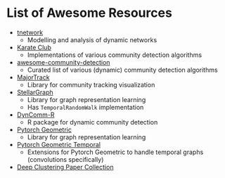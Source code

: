 # List of Awesome Resources

* [tnetwork](https://tnetwork.readthedocs.io/)
  * Modelling and analysis of dynamic networks
* [Karate Club](https://karateclub.readthedocs.io/en/latest/)
  * Implementations of various community detection algorithms
* [awesome-community-detection](https://github.com/benedekrozemberczki/awesome-community-detection)
  * Curated list of various (dynamic) community detection algorithms
* [MajorTrack](https://majortrack.readthedocs.io/en/latest/readme_include.html#synthetic-example)
  * Library for community tracking visualization
* [StellarGraph](https://github.com/stellargraph/stellargraph)
  * Library for graph representation learning
  * Has `TemporalRandomWalk` implementation 
* [DynComm-R](https://github.com/softskillsgroup/DynComm-R-package)
  * R package for dynamic community detection
* [Pytorch Geometric](https://pytorch-geometric.readthedocs.io/en/latest/)
  * Library for graph representation learning
* [Pytorch Geometric Temporal](https://github.com/benedekrozemberczki/pytorch_geometric_temporal)
  * Extensions for Pytorch Geometric to handle temporal graphs (convolutions specifically)
* [Deep Clustering Paper Collection](https://github.com/zhoushengisnoob/DeepClustering)